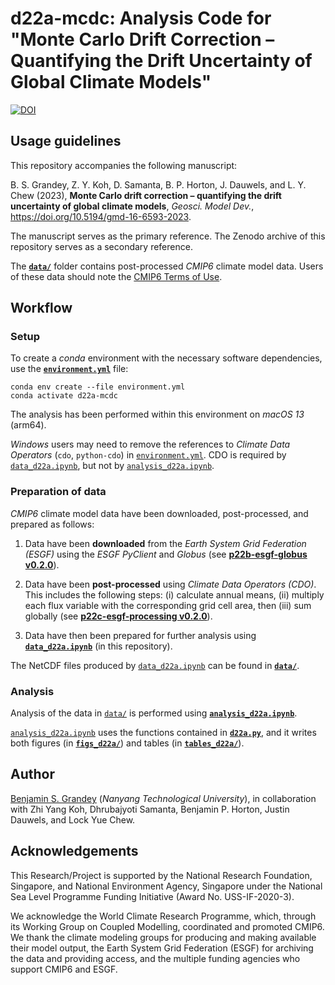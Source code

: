 # d22a-mcdc: Analysis Code for "Monte Carlo Drift Correction – Quantifying the Drift Uncertainty of Global Climate Models"

[![DOI](https://zenodo.org/badge/521571893.svg)](https://zenodo.org/badge/latestdoi/521571893)

## Usage guidelines
This repository accompanies the following manuscript:

B. S. Grandey, Z. Y. Koh, D. Samanta, B. P. Horton, J. Dauwels, and L. Y. Chew (2023),  **Monte Carlo drift correction – quantifying the drift uncertainty of global climate models**, _Geosci. Model Dev._, https://doi.org/10.5194/gmd-16-6593-2023.

The manuscript serves as the primary reference.
The Zenodo archive of this repository serves as a secondary reference.

The [**`data/`**](data/) folder contains post-processed _CMIP6_ climate model data.
Users of these data should note the [CMIP6 Terms of Use](https://pcmdi.llnl.gov/CMIP6/TermsOfUse/TermsOfUse6-2.html).

## Workflow

### Setup
To create a _conda_ environment with the necessary software dependencies, use the [**`environment.yml`**](environment.yml) file:

```
conda env create --file environment.yml
conda activate d22a-mcdc
```

The analysis has been performed within this environment on _macOS 13_ (arm64).

_Windows_ users may need to remove the references to _Climate Data Operators_ (`cdo`, `python-cdo`) in [`environment.yml`](environment.yml).
CDO is required by [`data_d22a.ipynb`](data_d22a.ipynb), but not by [`analysis_d22a.ipynb`](analysis_d22a.ipynb).

### Preparation of data
_CMIP6_ climate model data have been downloaded, post-processed, and prepared as follows:

1. Data have been **downloaded** from the _Earth System Grid Federation (ESGF)_ using the _ESGF PyClient_ and _Globus_ (see [**p22b-esgf-globus v0.2.0**](https://github.com/grandey/p22b-esgf-globus/tree/v0.2.0)).

2. Data have been **post-processed** using _Climate Data Operators (CDO)_.
This includes the following steps:
(i) calculate annual means,
(ii) multiply each flux variable with the corresponding grid cell area, then
(iii) sum globally
(see [**p22c-esgf-processing v0.2.0**](https://github.com/grandey/p22c-esgf-processing/tree/v0.2.0)).

3. Data have then been prepared for further analysis using [**`data_d22a.ipynb`**](data_d22a.ipynb) (in this repository).

The NetCDF files produced by [`data_d22a.ipynb`](data_d22a.ipynb) can be found in [**`data/`**](data/).

### Analysis
Analysis of the data in [`data/`](data/) is performed using [**`analysis_d22a.ipynb`**](analysis_d22a.ipynb).

[`analysis_d22a.ipynb`](analysis_d22a.ipynb) uses the functions contained in [**`d22a.py`**](d22a.py), and it writes both figures (in [**`figs_d22a/`**](figs_d22a/)) and tables (in [**`tables_d22a/`**](tables_d22a/)).

## Author
[Benjamin S. Grandey](https://grandey.github.io) (_Nanyang Technological University_), in collaboration with Zhi Yang Koh, Dhrubajyoti Samanta, Benjamin P. Horton, Justin Dauwels, and Lock Yue Chew.

## Acknowledgements
This Research/Project is supported by the National Research Foundation, Singapore, and National Environment Agency, Singapore under the National Sea Level Programme Funding Initiative (Award No. USS-IF-2020-3).

We acknowledge the World Climate Research Programme, which, through its Working Group on Coupled Modelling, coordinated and promoted CMIP6. We thank the climate modeling groups for producing and making available their model output, the Earth System Grid Federation (ESGF) for archiving the data and providing access, and the multiple funding agencies who support CMIP6 and ESGF.
